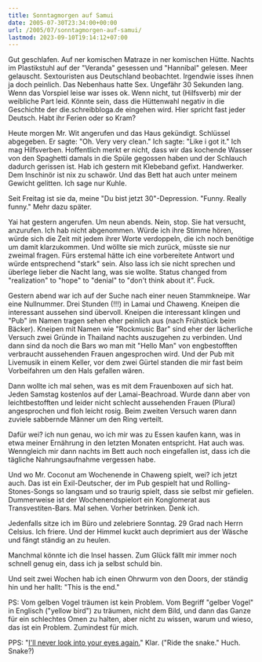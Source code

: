 ```yaml
---
title: Sonntagmorgen auf Samui
date: 2005-07-30T23:34:00+00:00
url: /2005/07/sonntagmorgen-auf-samui/
lastmod: 2023-09-10T19:14:12+07:00
---
```

Gut geschlafen. Auf ner komischen Matraze in ner komischen Hütte. Nachts im Plastikstuhl auf der "Veranda" gesessen und "Hannibal" gelesen. Meer gelauscht. Sextouristen aus Deutschland beobachtet. Irgendwie isses ihnen ja doch peinlich. Das Nebenhaus hatte Sex. Ungefähr 30 Sekunden lang. Wenn das Vorspiel leise war isses ok. Wenn nicht, tut (Hilfsverb) mir der weibliche Part leid. Könnte sein, dass die Hüttenwahl negativ in die Geschichte der die.schreibbloga.de eingehen wird. Hier spricht fast jeder Deutsch. Habt ihr Ferien oder so Kram?

Heute morgen Mr. Wit angerufen und das Haus gekündigt. Schlüssel abgegeben. Er sagte: "Oh. Very very clean." Ich sagte: "Like i got it." Ich mag Hilfsverben. Hoffentlich merkt er nicht, dass wir das kochende Wasser von den Spaghetti damals in die Spüle gegossen haben und der Schlauch dadurch gerissen ist. Hab ich gestern mit Klebeband gefixt. Handwerker. Dem Inschinör ist nix zu schawör. Und das Bett hat auch unter meinem Gewicht gelitten. Ich sage nur Kuhle.

Seit Freitag ist sie da, meine "Du bist jetzt 30"-Depression. "Funny. Really funny." Mehr dazu später.

Yai hat gestern angerufen. Um neun abends. Nein, stop. Sie hat versucht, anzurufen. Ich hab nicht abgenommen. Würde ich ihre Stimme hören, würde sich die Zeit mit jedem ihrer Worte verdoppeln, die ich noch benötige um damit klarzukommen. Und wöllte sie mich zurück, müsste sie nur zweimal fragen. Fürs erstemal hätte ich eine vorbereitete Antwort und würde entsprechend "stark" sein. Also lass ich sie nicht sprechen und überlege lieber die Nacht lang, was sie wollte. Status changed from "realization" to "hope" to "denial" to "don't think about it". Fuck.

Gestern abend war ich auf der Suche nach einer neuen Stammkneipe. War eine Nullnummer. Drei Stunden (!!!) in Lamai und Chaweng. Kneipen die interessant aussehen sind übervoll. Kneipen die interessant klingen und "Pub" im Namen tragen sehen eher peinlich aus (nach Frühstück beim Bäcker). Kneipen mit Namen wie "Rockmusic Bar" sind eher der lächerliche Versuch zwei Gründe in Thailand nachts auszugehen zu verbinden. Und dann sind da noch die Bars wo man mit "Hello Man" von engbestofften verbraucht aussehenden Frauen angesprochen wird. Und der Pub mit Livemusik in einem Keller, vor dem zwei Gürtel standen die mir fast beim Vorbeifahren um den Hals gefallen wären.

Dann wollte ich mal sehen, was es mit dem Frauenboxen auf sich hat. Jeden Samstag kostenlos auf der Lamai-Beachroad. Wurde dann aber von leichtbestofften und leider nicht schlecht aussehenden Frauen (Plural) angesprochen und floh leicht rosig. Beim zweiten Versuch waren dann zuviele sabbernde Männer um den Ring verteilt.

Dafür wei? ich nun genau, wo ich mir was zu Essen kaufen kann, was in etwa meiner Ernährung in den letzten Monaten entspricht. Hat auch was. Wenngleich mir dann nachts im Bett auch noch eingefallen ist, dass ich die tägliche Nahrungsaufnahme vergessen habe.

Und wo Mr. Coconut am Wochenende in Chaweng spielt, wei? ich jetzt auch. Das ist ein Exil-Deutscher, der im Pub gespielt hat und Rolling-Stones-Songs so langsam und so traurig spielt, dass sie selbst mir gefielen. Dummerweise ist der Wochenendspielort ein Konglomerat aus Transvestiten-Bars. Mal sehen. Vorher betrinken. Denk ich.

Jedenfalls sitze ich im Büro und zelebriere Sonntag. 29 Grad nach Herrn Celsius. Ich friere. Und der Himmel kuckt auch deprimiert aus der Wäsche und fängt ständig an zu heulen.

Manchmal könnte ich die Insel hassen. Zum Glück fällt mir immer noch schnell genug ein, dass ich ja selbst schuld bin.

Und seit zwei Wochen hab ich einen Ohrwurm von den Doors, der ständig hin und her hallt: "This is the end."

PS: Vom gelben Vogel träumen ist kein Problem. Vom Begriff "gelber Vogel" in Englisch ("yellow bird") zu träumen, nicht dem Bild, und dann das Ganze für ein schlechtes Omen zu halten, aber nicht zu wissen, warum und wieso, das ist ein Problem. Zumindest für mich.

PPS: "[I'll never look into your eyes again.][1]" Klar. ("Ride the snake." Huch. Snake?)

 [1]: http://www.thedoors.com/

